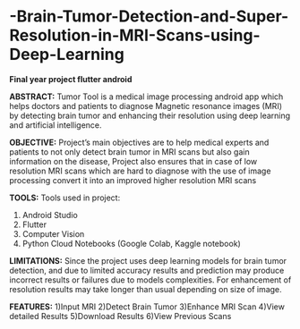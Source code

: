 # -Brain-Tumor-Detection-and-Super-Resolution-in-MRI-Scans-using-Deep-Learning
**Final year project flutter android**

**ABSTRACT:**
Tumor Tool is a medical image processing android app which helps doctors and patients to diagnose
Magnetic resonance images (MRI) by detecting brain tumor and enhancing their resolution using deep
learning and artificial intelligence. 

**OBJECTIVE:**
Project’s main objectives are to help medical experts and patients to not only detect brain tumor in MRI
scans but also gain information on the disease, Project also ensures that in case of low resolution MRI scans
which are hard to diagnose with the use of image processing convert it into an improved higher resolution
MRI scans

**TOOLS:**
Tools used in project:
1) Android Studio
2) Flutter
3) Computer Vision
4) Python Cloud Notebooks (Google Colab, Kaggle notebook)

**LIMITATIONS:**
Since the project uses deep learning models for brain tumor detection, and due to limited accuracy results
and prediction may produce incorrect results or failures due to models complexities. For enhancement of
resolution results may take longer than usual depending on size of image.

**FEATURES:**
1)Input MRI
2)Detect Brain Tumor
3)Enhance MRI Scan
4)View detailed Results
5)Download Results
6)View Previous Scans
